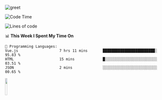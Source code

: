 ![greet](https://user-images.githubusercontent.com/44234583/146624354-9d461392-3676-4e7a-b12f-debc7319f53b.gif) 


<!--START_SECTION:waka-->
![Code Time](http://img.shields.io/badge/Code%20Time-576%20hrs%2056%20mins-blue)

![Lines of code](https://img.shields.io/badge/From%20Hello%20World%20I%27ve%20Written-3.9%20million%20lines%20of%20code-blue)

📊 **This Week I Spent My Time On** 

```text
💬 Programming Languages: 
Vue.js                   7 hrs 11 mins       ████████████████████████░   95.83 % 
HTML                     15 mins             █░░░░░░░░░░░░░░░░░░░░░░░░   03.51 % 
JSON                     2 mins              ░░░░░░░░░░░░░░░░░░░░░░░░░   00.65 % 
```


<!--END_SECTION:waka-->
<img src="https://user-images.githubusercontent.com/44234583/191059235-95ebfce1-7fc7-4eee-baff-214d902e7c18.gif" width="12%"/>
